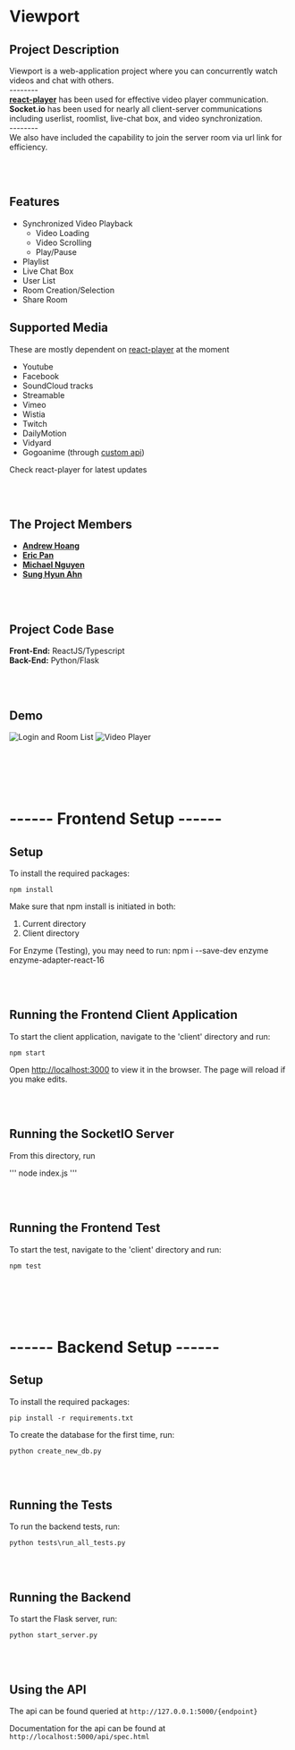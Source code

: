 # Viewport

## Project Description
Viewport is a web-application project where you can concurrently watch videos and chat with others.<br>
--------<br>
[**react-player**](https://github.com/CookPete/react-player) has been used for effective video player communication.<br>
**Socket.io** has been used for nearly all client-server communications including userlist, roomlist, live-chat box, and video synchronization.<br>
--------<br>
We also have included the capability to join the server room via url link for efficiency.

<br></br>

## Features
* Synchronized Video Playback
  * Video Loading
  * Video Scrolling
  * Play/Pause
* Playlist
* Live Chat Box
* User List
* Room Creation/Selection
* Share Room

## Supported Media
These are mostly dependent on [react-player](https://github.com/CookPete/react-player) at the moment
* Youtube
* Facebook
* SoundCloud tracks
* Streamable
* Vimeo
* Wistia
* Twitch
* DailyMotion
* Vidyard
* Gogoanime (through [custom api](https://github.com/ChrisMichaelPerezSantiago/gogoanime))

Check react-player for latest updates



<br></br>

## The Project Members
* [**Andrew Hoang**](https://github.com/Andrew03)
* [**Eric Pan**](https://github.com/ericpan0207)
* [**Michael Nguyen**](https://github.com/michan4)
* [**Sung Hyun Ahn**](https://github.com/sahn1998)

<br></br>

## Project Code Base
**Front-End:** ReactJS/Typescript<br>
**Back-End:** Python/Flask

<br></br>

## Demo
![Login and Room List](https://j.gifs.com/OMnL6g.gif)
![Video Player](https://j.gifs.com/zvJQYr.gif)

<br></br>
<br></br>

# ------ Frontend Setup ------

## Setup
To install the required packages:

```
npm install
```

Make sure that npm install is initiated in both:
1) Current directory
2) Client directory

For Enzyme (Testing), you may need to run: 
npm i --save-dev enzyme enzyme-adapter-react-16

<br></br>

## Running the Frontend Client Application
To start the client application, navigate to the 'client' directory and run:

```
npm start
```

Open [http://localhost:3000](http://localhost:3000) to view it in the browser.
The page will reload if you make edits.

<br></br>

## Running the SocketIO Server
From this directory, run

'''
node index.js
'''

<br></br>

## Running the Frontend Test
To start the test, navigate to the 'client' directory and run:

```
npm test
```


<br></br>
<br></br>


# ------ Backend Setup ------

## Setup
To install the required packages:
```
pip install -r requirements.txt
```

To create the database for the first time, run:
```
python create_new_db.py
```

<br></br>

## Running the Tests
To run the backend tests, run:
```
python tests\run_all_tests.py
```

<br></br>

## Running the Backend
To start the Flask server, run:
```
python start_server.py
```

<br></br>

## Using the API
The api can be found queried at `http://127.0.0.1:5000/{endpoint}`

Documentation for the api can be found at `http://localhost:5000/api/spec.html`
